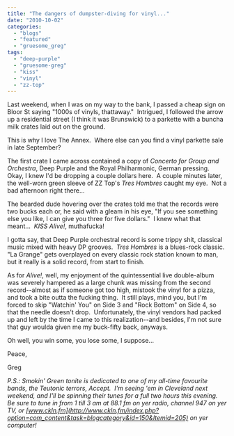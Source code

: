 ```yaml
---
title: "The dangers of dumpster-diving for vinyl..."
date: "2010-10-02"
categories: 
  - "blogs"
  - "featured"
  - "gruesome_greg"
tags: 
  - "deep-purple"
  - "gruesome-greg"
  - "kiss"
  - "vinyl"
  - "zz-top"
---
```


Last weekend, when I was on my way to the bank, I passed a cheap sign on Bloor St saying "1000s of vinyls, thattaway."  Intrigued, I followed the arrow up a residential street (I think it was Brunswick) to a parkette with a buncha milk crates laid out on the ground.

This is why I love The Annex.  Where else can you find a vinyl parkette sale in late September?

The first crate I came across contained a copy of _Concerto for Group and Orchestra_, Deep Purple and the Royal Philharmonic, German pressing.  Okay, I knew I'd be dropping a couple dollars here.  A couple minutes later, the well-worn green sleeve of ZZ Top's _Tres Hombres_ caught my eye.  Not a bad afternoon right there...

The bearded dude hovering over the crates told me that the records were two bucks each or, he said with a gleam in his eye, "If you see something else you like, I can give you three for five dollars."  I knew what that meant...  _KISS Alive!_, muthafucka!

I gotta say, that Deep Purple orchestral record is some trippy shit, classical music mixed with heavy DP grooves.  _Tres Hombres_ is a blues-rock classic.  "La Grange" gets overplayed on every classic rock station known to man, but it really is a solid record, from start to finish.

As for _Alive!_, well, my enjoyment of the quintessential live double-album was severely hampered as a large chunk was missing from the second record--almost as if someone got too high, mistook the vinyl for a pizza, and took a bite outta the fucking thing.  It still plays, mind you, but I'm forced to skip "Watchin' You" on Side 3 and "Rock Bottom" on Side 4, so that the needle doesn't drop.  Unfortunately, the vinyl vendors had packed up and left by the time I came to this realization--and besides, I'm not sure that guy woulda given me my buck-fifty back, anyways.

Oh well, you win some, you lose some, I suppose...

Peace,

Greg

_P.S.: Smokin' Green tonite is dedicated to one of my all-time favourite bands, the Teutonic terrors, Accept.  I'm seeing 'em in Cleveland next weekend, and I'll be spinning their tunes for a full two hours this evening.  Be sure to tune in from 1 till 3 am at 88.1 fm on yer radio, channel 947 on yer TV, or [www.ckln.fm](http://www.ckln.fm/index.php?option=com_content&task=blogcategory&id=150&Itemid=205) on yer computer!_
